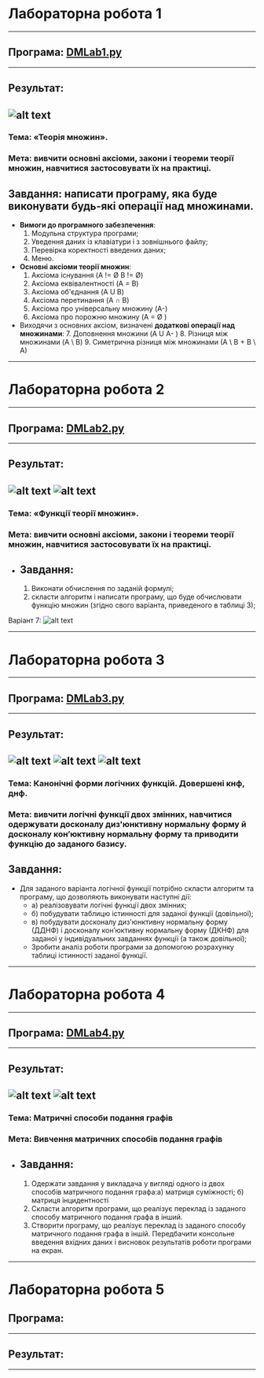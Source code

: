# Лабораторна робота 1

---
## Програма: [DMLab1.py](https://github.com/77696C6C69616D/DMLabs/blob/master/DMLab1.py)
---
## Результат:
![alt text](./.img/dml1-1.png)
---

### **Тема:** «Теорія множин».
### **Мета:** вивчити основні аксіоми, закони і теореми теорії множин, навчитися  застосовувати їх на практиці.   

## Завдання: написати програму, яка буде виконувати будь-які операції над множинами.
- **Вимоги до програмного забезпечення**:
    1.	Модульна структура програми;
    2.	Уведення даних із клавіатури і з зовнішнього файлу;
    3.	Перевірка  коректності введених даних;
    4.	Меню.
- **Основні аксіоми теорії множин**:
    1. Аксіома існування (A != Ø B != Ø)
    2. Аксіома еквівалентності (A = B)
    3. Аксіома об'єднання (A U B)
    4. Аксіома перетинання (A ∩ B)
    5. Аксіома про універсальну множину (A-)
    6. Аксіома про порожню множину (A = Ø )
- Виходячи з основних аксіом, визначені **додаткові операції над множинами**:
    7. Доповнення множини (A U A- )
    8. Різниця між множинами (A \ B)
    9. Симетрична різниця між множинами  (А \ В + В \ А)

---

# Лабораторна робота 2

---
## Програма: [DMLab2.py](https://github.com/77696C6C69616D/DMLabs/blob/master/DMLab2.py)
---
## Результат:
![alt text](./.img/dml2-1.png)
![alt text](./.img/dml2-2.png)
---

### **Тема**: «Функції теорії множин».
### **Мета**: вивчити основні аксіоми, закони і теореми теорії множин, навчитися застосовувати їх на практиці.   

- ## Завдання: 
    1. Виконати обчислення по заданій формулі;
    2. скласти алгоритм і написати програму, що буде обчислювати функцію  множин (згідно свого  варіанта, приведеного в таблиці 3);

Варіант 7: ![alt text](./.img/dml2-0.png)

---

# Лабораторна робота 3

---
## Програма: [DMLab3.py](https://github.com/77696C6C69616D/DMLabs/blob/master/DMLab3.py)
---
## Результат:
![alt text](./.img/dml3-1.png)
![alt text](./.img/dml3-2.png)
![alt text](./.img/dml3-3.png)
---

### **Тема**: Канонічні форми логічних функцій. Довершені кнф, днф.
### **Мета**: вивчити логічні функції двох змінних, навчитися одержувати досконалу диз'юнктивну нормальну форму й досконалу кон’юктивну нормальну форму та  приводити функцію до заданого базису.

## Завдання: 
- Для заданого варіанта логічної функції потрібно скласти алгоритм та програму, що дозволяють виконувати наступні дії:
    - а) реалізовувати логічні функції двох змінних;
    - б) побудувати таблицю істинності для заданої функції (довільної);
    - в) побудувати досконалу диз'юнктивну нормальну форму (ДДНФ) і досконалу кон’юктивну нормальну форму (ДКНФ) для заданої у індивідуальних завданнях функції (а також довільної);
    - Зробити аналіз роботи програми за допомогою розрахунку таблиці істинності заданої функції.

---

# Лабораторна робота 4

---
## Програма: [DMLab4.py](https://github.com/77696C6C69616D/DMLabs/blob/master/DMLab4.py) 
---
## Результат:
![alt text](./.img/dml4-1.png)
![alt text](./.img/dml4-2.png)
---

### **Тема:** Матричні способи подання графів
### **Мета:** Вивчення матричних способів подання графів

- ## Завдання: 
    1.	Одержати завдання у викладача у вигляді одного із двох способів матричного подання графа:а) матриця суміжності; б) матриця інцидентності
    2.	Скласти алгоритм програми, що реалізує переклад із заданого способу матричного подання графа в інший.
    3.	Створити програму, що реалізує переклад із заданого способу матричного подання графа в іншій. Передбачити консольне введення вхідних даних і висновок результатів роботи програми на екран.

---

# Лабораторна робота 5

## Програма: 
---
## Результат:
---
